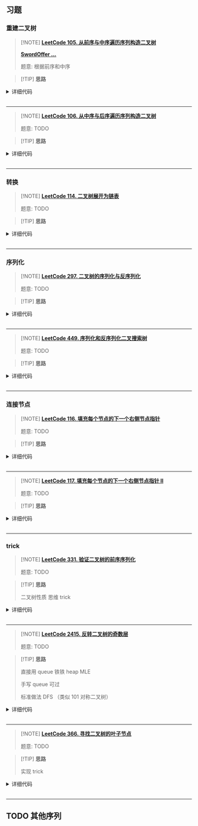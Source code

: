 ## 习题

### 重建二叉树

> [!NOTE] **[LeetCode 105. 从前序与中序遍历序列构造二叉树](https://leetcode.cn/problems/construct-binary-tree-from-preorder-and-inorder-traversal/)**
> 
> **[SwordOffer ...]()**
> 
> 题意: 根据前序和中序

> [!TIP] **思路**
> 
> 

<details>
<summary>详细代码</summary>
<!-- tabs:start -->

##### **C++**

```cpp
class Solution {
public:
    int n;
    unordered_map<int, int> mp;

    TreeNode* helper(vector<int> & pre, int l, int r, int p) {
        if (l > r)
            return nullptr;
        
        int pa = pre[p], id = mp[pa], llen = id - l;
        TreeNode * ret = new TreeNode(pa);
        ret->left = helper(pre, l, id - 1, p + 1);
        ret->right = helper(pre, id + 1, r, p + 1 + llen);
        return ret;
    }

    TreeNode* buildTree(vector<int>& preorder, vector<int>& inorder) {
        n = inorder.size();
        for (int i = 0; i < n; ++ i )
            mp[inorder[i]] = i;
        return helper(preorder, 0, n - 1, 0);
    }
};
```

##### **Python**

```python
#算法流程：
#1. 在前序遍历中找到根节点：前序遍历的第一个数 就是根节点的值
#2. 在中序遍历中找到根节点对应的位置k，则 k的左边就是左子树的中序遍历，k的右边就是右子树的中序遍历 （这一步需要用一个字典来存储对应的位置）
#3. 假设左子树的长度为l,那么在前序遍历里，根节点后l个数 是左子树的前序遍历，剩下的树就是右子树的前序遍历
#4. 有了左右子树的前序遍历和中序遍历，我们可以先递归创建出左右子树，然后再创建根节点；
class Solution:
    def buildTree(self, pre: List[int], ino: List[int]) -> TreeNode:
        my_dict = dict()
        for i in range(len(ino)):
            my_dict[ino[i]] = i

        def dfs(pre_L, pre_R, ino_L, ino_R):
            # 踩坑： 只能 大于 的时候 才能return! 进入 dfs 后，每次都记得先想一下终止条件！
            if pre_L > pre_R:return   
            # 进入 dfs ，把每一层的 root 节点构造出来！
            root = TreeNode(pre[pre_L])   
            idx = my_dict[pre[pre_L]]
            root.left = dfs(pre_L + 1, idx - ino_L + pre_L, ino_L, idx - 1)
            root.right = dfs(idx - ino_L + pre_L + 1, pre_R, idx + 1, ino_R)
            # 递归返回这一层对应的root , 也就是重建后的二叉树
            return root  
        
        return dfs(0, len(pre) - 1, 0, len(ino) - 1)      
```

<!-- tabs:end -->
</details>

<br>

* * *

> [!NOTE] **[LeetCode 106. 从中序与后序遍历序列构造二叉树](https://leetcode.cn/problems/construct-binary-tree-from-inorder-and-postorder-traversal/)**
> 
> 题意: TODO

> [!TIP] **思路**
> 
> 

<details>
<summary>详细代码</summary>
<!-- tabs:start -->

##### **C++**

```cpp
class Solution {
public:
    vector<int> po;
    int n;
    unordered_map<int, int> mp;

    TreeNode * helper(int l, int r, int px) {
        if (l > r)
            return nullptr;
        
        int v = po[px], idx = mp[v], len = r - idx;
        TreeNode * t = new TreeNode(v);
        t->left = helper(l, idx - 1, px - len - 1);
        t->right = helper(idx + 1, r, px - 1);
        return t;
    }

    TreeNode* buildTree(vector<int>& inorder, vector<int>& postorder) {
        this->po = postorder;
        this->n = po.size();
        for (int i = 0; i < n; ++ i )
            mp[inorder[i]] = i;
        return helper(0, n - 1, n - 1);
    }
};
```

##### **Python**

```python
#算法流程：
#1. 在后续遍历中找到根节点：后续遍历的第一个数 就是根节点的值
#2. 在中序遍历中找到根节点对应的位置idx，则idx的左边就是左子树的中序遍历，右边的就是右子树的中序遍历(这一步需要用一个字典来存储对应的位置）
#3. 假设左子树的长度为l,那么在后序遍历里，从第一个数算开始的 1 个数是左子树的前序遍历，剩下的树就是右子树的后续遍历
#4. 有了左右子树的中序遍历和后序遍历，我们可以创造出根节点，然后递归它的左右子树；

class Solution:
    def buildTree(self, ino: List[int], po: List[int]) -> TreeNode:
        my_dict = {}
        for i in range(len(ino)):
            my_dict[ino[i]] = i 
        
        def dfs(ino_L, ino_R, po_L, po_R):
            if ino_L > ino_R:return 
            root = TreeNode(po[po_R])
            idx = my_dict[po[po_R]]
            root.left = dfs(ino_L, idx - 1, po_L, idx - ino_L + po_L - 1)
            root.right = dfs(idx + 1, ino_R, idx - ino_L + po_L, po_R - 1)
            return root 
        
        return dfs(0, len(ino) - 1, 0 , len(po) - 1)
```

<!-- tabs:end -->
</details>

<br>

* * *

### 转换

> [!NOTE] **[LeetCode 114. 二叉树展开为链表](https://leetcode.cn/problems/flatten-binary-tree-to-linked-list/)**
> 
> 题意: TODO

> [!TIP] **思路**
> 
> 

<details>
<summary>详细代码</summary>
<!-- tabs:start -->

##### **C++**

```cpp
class Solution {
public:
    // ATTENTION
    void flatten(TreeNode* root) {
        while (root) {
            if (root->left) {
                TreeNode *pre = root->left;
                while (pre->right)
                    pre = pre->right;
                pre->right = root->right;
                root->right = root->left;
                root->left = nullptr;
            }
            root = root->right;
        }
        return;
    }
    // another
    TreeNode* pre = nullptr;
    void flatten(TreeNode* root) {
        if (!root) return;
        flatten(root->right);
        flatten(root->left);
        root->right = pre;
        root->left = nullptr;
        pre = root;
    }
};
```

##### **Python**

```python
# 找规律 + 模拟
# 1. 当前节点存在左子树，将左子树的右链插入到当前点的右边
# 2. 否则 不存在的时候，遍历当前节点的右儿子
# 原地：不能用递归
class Solution:
    def flatten(self, root: TreeNode) -> None:
        while root:
            p = root.left
            if p:
                while p.right:
                    p = p.right 
                p.right = root.right
                root.right = root.left
                root.left = None # 一定要记得清空，因为左儿子已经移走了
            root = root.right  # 上述步骤完成后，当前节点一定没有左儿子了，所以只能往右边走
```

<!-- tabs:end -->
</details>

<br>

* * *

### 序列化

> [!NOTE] **[LeetCode 297. 二叉树的序列化与反序列化](https://leetcode.cn/problems/serialize-and-deserialize-binary-tree/)**
> 
> 题意: TODO

> [!TIP] **思路**
> 
> 

<details>
<summary>详细代码</summary>
<!-- tabs:start -->

##### **C++ yxc**

```cpp
// yxc
class Codec {
public:
    string path;
    // Encodes a tree to a single string.
    string serialize(TreeNode* root) {
        dfs_s(root);
        return path;
    }

    void dfs_s(TreeNode* root) {
        if (!root) path += "#,";
        else {
            path += to_string(root->val) + ',';
            dfs_s(root->left);
            dfs_s(root->right);
        }
    }

    // Decodes your encoded data to tree.
    TreeNode* deserialize(string data) {
        int u = 0;
        return dfs_d(data, u);
    }

    TreeNode* dfs_d(string& data, int& u) {
        if (data[u] == '#') {
            u += 2;
            return NULL;
        } else {
            int k = u;
            while (data[u] != ',') u ++ ;
            auto root = new TreeNode(stoi(data.substr(k, u - k)));
            u ++ ;
            root->left = dfs_d(data, u);
            root->right = dfs_d(data, u);
            return root;
        }
    }
};
```

##### **C++**

```cpp
class Codec {
public:

    // Encodes a tree to a single string.
    string serialize(TreeNode* root) {
        //if(!root) return "";
        stringstream ss;
        dfs(root, ss);
        return ss.str();
    }
    void dfs(TreeNode* r, stringstream& ss) {
        if (!r) {
            ss << "# ";
            return;
        }
        ss << to_string(r->val) << " ";
        dfs(r->left, ss);
        dfs(r->right, ss);
    }

    // Decodes your encoded data to tree.
    TreeNode* deserialize(string data) {
        //if(data.empty()) return nullptr;
        stringstream ss(data);
        TreeNode* r = nullptr;
        rebuild(r, ss);
        return r;
    }
    void rebuild(TreeNode* & r, stringstream& ss) {
        string t;
        ss >> t;
        if (t[0] == '#') {
            r = nullptr;
            return;
        }
        r = new TreeNode(stoi(t));
        rebuild(r->left, ss);
        rebuild(r->right, ss);
    }
};
```

##### **Python**

```python
# python3
# 【二叉树被序列化为一个【字符串】！ 并且讲这个【字符串】反序列化为原始的树结构】
# 题目要求的 序列化 和 反序列化 是 可逆操作。因此，序列化的字符串应携带 完整的二叉树信息。【通常使用的前序、中序、后序、层序遍历记录的二叉树的信息不完整，即唯一的输出序列可能对应着多种二叉树可能性。】
# 序列化：通过 层序遍历 实现
# 反序列化：根据序列化拿到的层序遍历的结果，按照 层 重构二叉树。借助一个指针 i 指向当前节点 root 的左、右结点，每构建一个 node 的左右节点，指针就向右移动 1 位（i += 1)

# Definition for a binary tree node.
# class TreeNode(object):
#     def __init__(self, x):
#         self.val = x
#         self.left = None
#         self.right = None

class Codec:
    def serialize(self, root):
        if not root:return 
        q = collections.deque()
        q.append(root)
        res = []
        while q:
            node = q.popleft()
            if node:
                res.append(str(node.val))
                # 不管 node.left 是否存在 都要放到队列中，这样如果不存在，该位置就可以被置为'null'
                q.append(node.left)  
                q.append(node.right)
            else:  
                # 当前位置没有结点时，需要进行标识为'null'
                res.append("null")  
        return '[' + ','.join(res) + ']'

    def deserialize(self, data):
        if not data:return
        
        # 前后的 [ ] 这两个字符串 不需要进入重构二叉树
        nums = data[1:-1].split(',')  
        
        # 层序遍历的第一个点 就是 root 的值
        root = TreeNode(int(nums[0]))        
        q = collections.deque()
        q.append(root)
        i = 1
        while q:
            node = q.popleft()
            if nums[i] != "null":
                node.left = TreeNode(int(nums[i]))
                q.append(node.left)
            i += 1
            if nums[i] != "null":
                node.right = TreeNode(int(nums[i]))
                q.append(node.right)
            i += 1
        return root
```

<!-- tabs:end -->
</details>

<br>

* * *

> [!NOTE] **[LeetCode 449. 序列化和反序列化二叉搜索树](https://leetcode.cn/problems/serialize-and-deserialize-bst/)**
> 
> 题意: TODO

> [!TIP] **思路**
> 
> 

<details>
<summary>详细代码</summary>
<!-- tabs:start -->

##### **C++**

```cpp
/**
 * Definition for a binary tree node.
 * struct TreeNode {
 *     int val;
 *     TreeNode *left;
 *     TreeNode *right;
 *     TreeNode(int x) : val(x), left(NULL), right(NULL) {}
 * };
 */
class Codec {
public:
// yxc 极致紧凑
    // Encodes a tree to a single string.
    string serialize(TreeNode* root) {
        string res;
        dfs_s(root, res);
        return res;
    }

    void dfs_s(TreeNode* root, string& res) {
        if (!root) return;
        res += to_string(root->val) + ' ';
        dfs_s(root->left, res), dfs_s(root->right, res);
    }

    // Decodes your encoded data to tree.
    TreeNode* deserialize(string str) {
        vector<int> data;
        stringstream ssin(str);
        int x, u = 0;
        while (ssin >> x) data.push_back(x);
        return dfs_d(data, u, INT_MIN, INT_MAX);
    }

    TreeNode* dfs_d(vector<int>& data, int& u, int minv, int maxv) {
        if (u == data.size() || data[u] < minv || data[u] > maxv) return NULL;
        auto root = new TreeNode(data[u ++ ]);
        root->left = dfs_d(data, u, minv, root->val);
        root->right = dfs_d(data, u, root->val + 1, maxv);
        return root;
    }


    // 原本自己写法 不算最紧凑
    string serialize(TreeNode* root) {
        if(!root) return string();
        stringstream ss;
        dfs(root,ss);
        return ss.str();
    }
    void dfs(TreeNode* rt,stringstream& ss){
        if(!rt){
            ss << "# ";
            return ;
        }
        ss << to_string(rt->val) <<" ";
        dfs(rt->left,ss);
        dfs(rt->right,ss);
    }
    // Decodes your encoded data to tree.
    TreeNode* deserialize(string data) {
        if(data.empty()) return NULL;
        TreeNode* rt = NULL;
        stringstream ss(data);
        rebuild(rt,ss);
        return rt;
    }
    void rebuild(TreeNode* & rt,stringstream& ss){
        string t;
        ss >> t;
        if(t[0] == '#'){
            rt = NULL;
            return;
        }
        int v = stoi(t);
        rt = new TreeNode(v);
        rebuild(rt->left, ss);
        rebuild(rt->right, ss);
    }
};
```

##### **Python**

```python

```

<!-- tabs:end -->
</details>

<br>

* * *

### 连接节点

> [!NOTE] **[LeetCode 116. 填充每个节点的下一个右侧节点指针](https://leetcode.cn/problems/populating-next-right-pointers-in-each-node/)**
> 
> 题意: TODO

> [!TIP] **思路**
> 
> 

<details>
<summary>详细代码</summary>
<!-- tabs:start -->

##### **C++**

```cpp
class Solution {
public:
    Node* connect(Node* root) {
        if (!root) return root;
        auto source = root; // 存一下根，返回用
        // 当有左儿子时说明有下一层
        while (root->left) {
            // 使用next遍历这一层每个结点p，以处理下一层的连接关系
            for (auto p = root; p; p = p->next) {
                // p的左儿子的next就是p的右儿子
                p->left->next = p->right;
                // p的右儿子的next就是p的next的左儿子，要保证p->next存在
                if (p->next)
                    p->right->next = p->next->left;
            }
            root = root->left; // 每次向左儿子走就走到了下一层的第一个结点
        }
        return source;
    }
    Node* connect2(Node* root) {
        if (!root) return root;
        Node *left = root->left, *right = root->right;
        while (left) {
            left->next = right;
            left = left->right;
            right = right->left;
        }
        connect(root->left);
        connect(root->right);
        return root;
    }
};
```

##### **Python**

```python
#  完美二叉树！通过题意给出的构造函数，可以看出每个点的next指针都是默认初始化为空，所以每一行的最后一个节点不需要处理
#  BFS，需要一个队列，但是有next指针，所以队列可以省掉，那就是符合题意：常数空间
#  算法： 从根节点开始宽度优先遍历，每次遍历一层，遍历时按从左到右的顺序，对于每个节点，先让左儿子指向右儿子，然后让右儿子指向下一个节点的左儿子。最后让这一层最右侧的节点指向NULL。 遍历到叶节点所在的层为止。

class Solution:
    def connect(self, root: 'Node') -> 'Node':
        if not root:return 
        source = root  #  存一下根，返回用
        while root.left:   # 当前节点的左儿子存在，表示还有下一层需要处理. 直到遍历到叶节点
            p = root 
            while p:
                p.left.next = p.right 
                if p.next:
                    p.right.next = p.next.left 
                p = p.next  #  使用next遍历这一层每个结点p，以处理下一层的连接关系
            root = root.left   # 每次向左儿子走就走到了下一层的第一个结点
        return source
```

<!-- tabs:end -->
</details>

<br>

* * *

> [!NOTE] **[LeetCode 117. 填充每个节点的下一个右侧节点指针 II](https://leetcode.cn/problems/populating-next-right-pointers-in-each-node-ii/)**
> 
> 题意: TODO

> [!TIP] **思路**
> 
> 

<details>
<summary>详细代码</summary>
<!-- tabs:start -->

##### **C++**

```cpp
class Solution {
public:
    Node* connect(Node* root) {
        if (!root) return nullptr;
        queue<Node*> q;
        q.push(root);
        while (!q.empty()) {
            int sz = q.size();
            while (sz--) {
                Node* t = q.front(); q.pop();
                if (sz) t->next = q.front();
                if (t->left) q.push(t->left);
                if (t->right) q.push(t->right);
            }
        }
        return root;
    }
};


// 常数空间
class Solution {
public:
    Node* connect(Node* root) {
        if (!root) return root;
        auto cur = root;
        while (cur) {
            auto dummy = new Node(-1);
            auto pre = dummy;
            for (auto p = cur; p; p = p->next) {
                if (p->left) pre = pre->next = p->left;
                if (p->right) pre = pre->next = p->right;
            }
            cur = dummy->next;
        }
        return root;
    }
};
```

##### **Python**

```python
# 非完美二叉树
# 算法：1. 从根节点开始BFS，每次遍历一层，从左到右依次遍历每个节点；
# 2. 遍历时维护下一层节点的链表。对于每个节点，依次判断他的左儿子和右儿子是否存在，如果存在，则插入到下一层链表的末尾
# 3. 并且每次链表的tail 都要往后走一位。

# 用root记层该层访问节点
# 用dummy记录下一层合成链表的开头.
# 用tail记录下一层合成链表的结尾.

class Solution:
    def connect(self, root: 'Node') -> 'Node':
        if not root:return 
        head = root 
        while root:
            dummy = ListNode(None)
            tail = dummy 
            while root:
                if root.left:
                    tail.next = root.left 
                    tail = tail.next 
                if root.right:
                    tail.next = root.right
                    tail = tail.next 
                root = root.next 
            root = dummy.next 
        return head
```

<!-- tabs:end -->
</details>

<br>

* * *

### trick

> [!NOTE] **[LeetCode 331. 验证二叉树的前序序列化](https://leetcode.cn/problems/verify-preorder-serialization-of-a-binary-tree/)**
> 
> 题意: TODO

> [!TIP] **思路**
> 
> 二叉树性质 思维 trick	

<details>
<summary>详细代码</summary>
<!-- tabs:start -->

##### **C++**

```cpp
class Solution {
public:
    bool f = true;
    void dfs(string & preorder, int & u) {
        if (u == preorder.size()) {
            f = false;
            return;
        }
        if (preorder[u] == '#') {
            u += 2;
            return;
        }
        while (preorder[u] != ',') ++ u;
        ++ u;
        dfs(preorder, u);
        dfs(preorder, u);
    }
    bool isValidSerialization(string preorder) {
        preorder += ',';
        int u = 0;
        dfs(preorder, u);
        return f && u == preorder.size();
    }
};
```

##### **C++ very trick**

```cpp
/*
https://www.youtube.com/watch?v=_mbnPPHJmTQ

1.For any tree, number of nodes == number of edges + 1. (so we add 1 to number of edges first)
2.The hashtag(#) should only appear when there's edge available.
Then we have the algorithm or statement:

1.each node consumes 1 edge
2.each non-leaf node creates two edges
3.whenever edges are smaller than 0, return false, which means number of hashtag(#) is too much
4. Finally, edges should be zero to meet the 1st constraint which is number of nodes == number of edges + 1

*/
class Solution {
public:
    bool isValidSerialization(string preorder) {
        int degree = 1;
        string tmp;
        stringstream ss;
        ss << preorder;
        while (getline(ss, tmp, ',')){
            degree -- ;         // consume one edge
            if (degree < 0) {
                return false;
            }
            if (tmp[0]!='#') {
                degree += 2;    // generate 2 edges
            }
        }
        return degree == 0;
    }
};
```

##### **Python**

```python

```

<!-- tabs:end -->
</details>

<br>

* * *

> [!NOTE] **[LeetCode 2415. 反转二叉树的奇数层](https://leetcode.cn/problems/reverse-odd-levels-of-binary-tree/)**
> 
> 题意: TODO

> [!TIP] **思路**
> 
> 直接用 queue 铁铁 heap MLE
> 
> 手写 queue 可过
> 
> 标准做法 DFS （类似 101 对称二叉树）

<details>
<summary>详细代码</summary>
<!-- tabs:start -->

##### **C++**

```cpp
/**
 * Definition for a binary tree node.
 * struct TreeNode {
 *     int val;
 *     TreeNode *left;
 *     TreeNode *right;
 *     TreeNode() : val(0), left(nullptr), right(nullptr) {}
 *     TreeNode(int x) : val(x), left(nullptr), right(nullptr) {}
 *     TreeNode(int x, TreeNode *left, TreeNode *right) : val(x), left(left), right(right) {}
 * };
 */
class Solution {
public:
    const static int N = 1e5 + 10;
    
    TreeNode * q[N], * g[N];
    
    TreeNode* reverseOddLevels(TreeNode* root) {
        int hh = 0, tt = -1;
        q[ ++ tt] = root;
        int dep = 0;
        while (hh <= tt) {
            int cnt = tt - hh + 1;
            int tot = 0;
            for (int i = 0; i < cnt; ++ i ) {
                auto & u = q[hh ++ ];
                if (u->left)
                    g[tot ++ ] = u->left;
                if (u->right)
                    g[tot ++ ] = u->right;
            }
            dep ++ ;
            if (dep & 1) {
                for (int i = 0, j = tot - 1; i < j; ++ i , -- j )
                    swap(g[i]->val, g[j]->val);
            }
            hh = 0, tt = tot - 1;
            memcpy(q, g, sizeof g);
        }
        return root;
    }
};
```

##### **C++ dfs**

```cpp
/**
 * Definition for a binary tree node.
 * struct TreeNode {
 *     int val;
 *     TreeNode *left;
 *     TreeNode *right;
 *     TreeNode() : val(0), left(nullptr), right(nullptr) {}
 *     TreeNode(int x) : val(x), left(nullptr), right(nullptr) {}
 *     TreeNode(int x, TreeNode *left, TreeNode *right) : val(x), left(left), right(right) {}
 * };
 */
class Solution {
public:
    // 要想到  101. 对称二叉树
    void dfs(TreeNode * l, TreeNode * r, int dep) {
        if (!l || !r)
            return;
        if (dep & 1)
            swap(l->val, r->val);
        dfs(l->left, r->right, dep + 1), dfs(l->right, r->left, dep + 1);
    }

    TreeNode* reverseOddLevels(TreeNode* root) {
        dfs(root->left, root->right, 1);
        return root;
    }
};
```

##### **Python**

```python

```

<!-- tabs:end -->
</details>

<br>

* * *

> [!NOTE] **[LeetCode 366. 寻找二叉树的叶子节点](https://leetcode.cn/problems/find-leaves-of-binary-tree/)**
> 
> 题意: TODO

> [!TIP] **思路**
> 
> 实现 trick

<details>
<summary>详细代码</summary>
<!-- tabs:start -->

##### **C++**

```cpp
/**
 * Definition for a binary tree node.
 * struct TreeNode {
 *     int val;
 *     TreeNode *left;
 *     TreeNode *right;
 *     TreeNode() : val(0), left(nullptr), right(nullptr) {}
 *     TreeNode(int x) : val(x), left(nullptr), right(nullptr) {}
 *     TreeNode(int x, TreeNode *left, TreeNode *right) : val(x), left(left), right(right) {}
 * };
 */
class Solution {
public:
    vector<vector<int>> res;

    int dfs(TreeNode * u) {
        if (!u)
            return -1;          // ATTENTION
        int l = dfs(u->left), r = dfs(u->right);
        int d = max(l, r) + 1;
        if (d >= res.size())    // ATTENTION
            res.push_back({});
        res[d].push_back(u->val);
        return d;
    }

    vector<vector<int>> findLeaves(TreeNode* root) {
        dfs(root);
        return res;
    }
};
```

##### **Python**

```python

```

<!-- tabs:end -->
</details>

<br>

* * *

## TODO 其他序列


